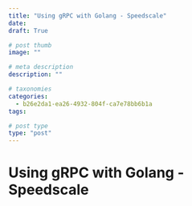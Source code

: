 ```yaml
---
title: "Using gRPC with Golang - Speedscale"
date: 
draft: True

# post thumb
image: ""

# meta description
description: ""

# taxonomies
categories:
  - b26e2da1-ea26-4932-804f-ca7e78bb6b1a
tags:

# post type
type: "post"
---
```


# Using gRPC with Golang - Speedscale